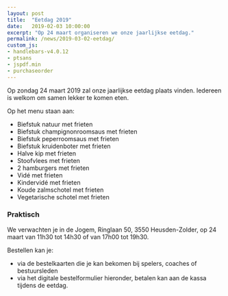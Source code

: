 ```yaml
---
layout: post
title:  "Eetdag 2019"
date:   2019-02-03 10:00:00
excerpt: "Op 24 maart organiseren we onze jaarlijkse eetdag."
permalink: /news/2019-03-02-eetdag/
custom_js:
- handlebars-v4.0.12
- ptsans
- jspdf.min
- purchaseorder
---
```


Op zondag 24 maart 2019 zal onze jaarlijkse eetdag plaats vinden. Iedereen is welkom om samen lekker te komen eten.

Op het menu staan aan:
- Biefstuk natuur met frieten
- Biefstuk champignonroomsaus met frieten
- Biefstuk peperroomsaus met frieten
- Biefstuk kruidenboter met frieten
- Halve kip met frieten
- Stoofvlees met frieten
- 2 hamburgers met frieten
- Vidé met frieten
- Kindervidé met frieten
- Koude zalmschotel met frieten
- Vegetarische schotel met frieten

### Praktisch

We verwachten je in de Jogem, Ringlaan 50, 3550 Heusden-Zolder, op 24 maart van 11h30 tot 14h30 of van 17h00 tot 19h30.

Bestellen kan je:
- via de bestelkaarten die je kan bekomen bij spelers, coaches of bestuursleden
- via het digitale bestelformulier hieronder, betalen kan aan de kassa tijdens de eetdag.

<div data-saleid="2a0b1fa4-0b0f-4180-ad2b-98dd3e7d072a"  data-title="Plaats je bestelling" data-buttontext="Bestellen"  data-nexttext="Nog een bestelling plaatsen" data-optional="email"></div>